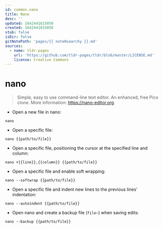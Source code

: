 ```yaml
---
id: common.nano
title: Nano
desc: ''
updated: 1642441815050
created: 1642441815050
stub: false
isDir: false
gitNotePath: 'pages/{{ noteHiearchy }}.md'
sources:
  - name: tldr-pages
    url: 'https://github.com/tldr-pages/tldr/blob/master/LICENSE.md'
    license: Creative Commons
---
```

# nano

> Simple, easy to use command-line text editor. An enhanced, free Pico clone.
> More information: <https://nano-editor.org>.

- Open a new file in nano:

`nano`

- Open a specific file:

`nano {{path/to/file}}`

- Open a specific file, positioning the cursor at the specified line and column:

`nano +{{line}},{{column}} {{path/to/file}}`

- Open a specific file and enable soft wrapping:

`nano --softwrap {{path/to/file}}`

- Open a specific file and indent new lines to the previous lines' indentation:

`nano --autoindent {{path/to/file}}`

- Open nano and create a backup file (`file~`) when saving edits:

`nano --backup {{path/to/file}}`

